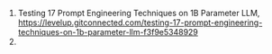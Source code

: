 

1) Testing 17 Prompt Engineering Techniques on 1B Parameter LLM, https://levelup.gitconnected.com/testing-17-prompt-engineering-techniques-on-1b-parameter-llm-f3f9e5348929
2) 
